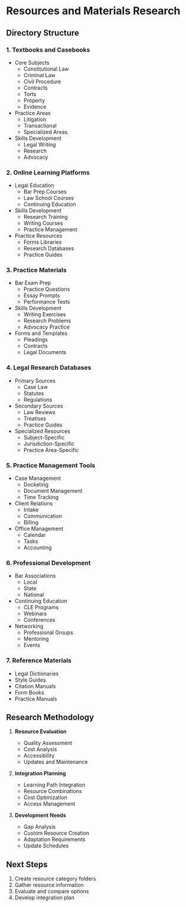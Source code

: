 # Resources and Materials Research

## Directory Structure

### 1. Textbooks and Casebooks
- Core Subjects
  - Constitutional Law
  - Criminal Law
  - Civil Procedure
  - Contracts
  - Torts
  - Property
  - Evidence
- Practice Areas
  - Litigation
  - Transactional
  - Specialized Areas
- Skills Development
  - Legal Writing
  - Research
  - Advocacy

### 2. Online Learning Platforms
- Legal Education
  - Bar Prep Courses
  - Law School Courses
  - Continuing Education
- Skills Development
  - Research Training
  - Writing Courses
  - Practice Management
- Practice Resources
  - Forms Libraries
  - Research Databases
  - Practice Guides

### 3. Practice Materials
- Bar Exam Prep
  - Practice Questions
  - Essay Prompts
  - Performance Tests
- Skills Development
  - Writing Exercises
  - Research Problems
  - Advocacy Practice
- Forms and Templates
  - Pleadings
  - Contracts
  - Legal Documents

### 4. Legal Research Databases
- Primary Sources
  - Case Law
  - Statutes
  - Regulations
- Secondary Sources
  - Law Reviews
  - Treatises
  - Practice Guides
- Specialized Resources
  - Subject-Specific
  - Jurisdiction-Specific
  - Practice Area-Specific

### 5. Practice Management Tools
- Case Management
  - Docketing
  - Document Management
  - Time Tracking
- Client Relations
  - Intake
  - Communication
  - Billing
- Office Management
  - Calendar
  - Tasks
  - Accounting

### 6. Professional Development
- Bar Associations
  - Local
  - State
  - National
- Continuing Education
  - CLE Programs
  - Webinars
  - Conferences
- Networking
  - Professional Groups
  - Mentoring
  - Events

### 7. Reference Materials
- Legal Dictionaries
- Style Guides
- Citation Manuals
- Form Books
- Practice Manuals

## Research Methodology

1. **Resource Evaluation**
   - Quality Assessment
   - Cost Analysis
   - Accessibility
   - Updates and Maintenance

2. **Integration Planning**
   - Learning Path Integration
   - Resource Combinations
   - Cost Optimization
   - Access Management

3. **Development Needs**
   - Gap Analysis
   - Custom Resource Creation
   - Adaptation Requirements
   - Update Schedules

## Next Steps

1. Create resource category folders
2. Gather resource information
3. Evaluate and compare options
4. Develop integration plan 